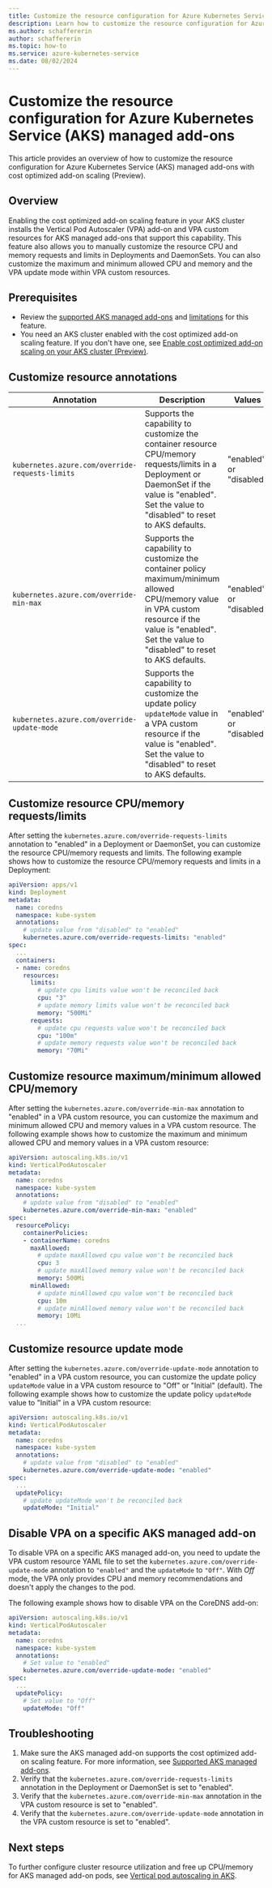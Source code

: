 ```yaml
---
title: Customize the resource configuration for Azure Kubernetes Service (AKS) managed add-ons
description: Learn how to customize the resource configuration for Azure Kubernetes Service (AKS) managed add-ons.
ms.author: schaffererin
author: schaffererin
ms.topic: how-to
ms.service: azure-kubernetes-service
ms.date: 08/02/2024
---
```


# Customize the resource configuration for Azure Kubernetes Service (AKS) managed add-ons

This article provides an overview of how to customize the resource configuration for Azure Kubernetes Service (AKS) managed add-ons with cost optimized add-on scaling (Preview).

## Overview

Enabling the cost optimized add-on scaling feature in your AKS cluster installs the Vertical Pod Autoscaler (VPA) add-on and VPA custom resources for AKS managed add-ons that support this capability. This feature also allows you to manually customize the resource CPU and memory requests and limits in Deployments and DaemonSets. You can also customize the maximum and minimum allowed CPU and memory and the VPA update mode within VPA custom resources.

## Prerequisites

* Review the [supported AKS managed add-ons](./optimized-addon-scaling.md#supported-aks-add-ons) and [limitations](./optimized-addon-scaling.md) for this feature.
* You need an AKS cluster enabled with the cost optimized add-on scaling feature. If you don't have one, see [Enable cost optimized add-on scaling on your AKS cluster (Preview)](./optimized-addon-scaling.md).

## Customize resource annotations

| Annotation | Description | Values |
| --- | --- | --- |
| `kubernetes.azure.com/override-requests-limits` | Supports the capability to customize the container resource CPU/memory requests/limits in a Deployment or DaemonSet if the value is "enabled". Set the value to "disabled" to reset to AKS defaults. | "enabled" or "disabled" |
| `kubernetes.azure.com/override-min-max` | Supports the capability to customize the container policy maximum/minimum allowed CPU/memory value in VPA custom resource if the value is "enabled". Set the value to "disabled" to reset to AKS defaults. | "enabled" or "disabled" |
| `kubernetes.azure.com/override-update-mode` | Supports the capability to customize the update policy `updateMode` value in a VPA custom resource if the value is "enabled". Set the value to "disabled" to reset to AKS defaults. | "enabled" or "disabled" |

## Customize resource CPU/memory requests/limits

After setting the `kubernetes.azure.com/override-requests-limits` annotation to "enabled" in a Deployment or DaemonSet, you can customize the resource CPU/memory requests and limits. The following example shows how to customize the resource CPU/memory requests and limits in a Deployment:

```yaml
apiVersion: apps/v1
kind: Deployment
metadata:
  name: coredns
  namespace: kube-system
  annotations:
    # update value from "disabled" to "enabled"
    kubernetes.azure.com/override-requests-limits: "enabled"
spec:
  ...
  containers:
  - name: coredns
    resources:
      limits:
        # update cpu limits value won't be reconciled back
        cpu: "3"
        # update memory limits value won't be reconciled back
        memory: "500Mi"
      requests:
        # update cpu requests value won't be reconciled back
        cpu: "100m"
        # update memory requests value won't be reconciled back
        memory: "70Mi"
```

## Customize resource maximum/minimum allowed CPU/memory

After setting the `kubernetes.azure.com/override-min-max` annotation to "enabled" in a VPA custom resource, you can customize the maximum and minimum allowed CPU and memory values in a VPA custom resource. The following example shows how to customize the maximum and minimum allowed CPU and memory values in a VPA custom resource:

```yaml
apiVersion: autoscaling.k8s.io/v1
kind: VerticalPodAutoscaler
metadata:
  name: coredns
  namespace: kube-system
  annotations:
    # update value from "disabled" to "enabled"
    kubernetes.azure.com/override-min-max: "enabled"
spec:
  resourcePolicy:
    containerPolicies:
    - containerName: coredns
      maxAllowed:
        # update maxAllowed cpu value won't be reconciled back
        cpu: 3
        # update maxAllowed memory value won't be reconciled back
        memory: 500Mi
      minAllowed:
        # update minAllowed cpu value won't be reconciled back
        cpu: 10m
        # update minAllowed memory value won't be reconciled back
        memory: 10Mi
  ...
```

## Customize resource update mode

After setting the `kubernetes.azure.com/override-update-mode` annotation to "enabled" in a VPA custom resource, you can customize the update policy `updateMode` value in a VPA custom resource to "Off" or "Initial" (default). The following example shows how to customize the update policy `updateMode` value to "Initial" in a VPA custom resource:

```yaml
apiVersion: autoscaling.k8s.io/v1
kind: VerticalPodAutoscaler
metadata:
  name: coredns
  namespace: kube-system
  annotations:
    # update value from "disabled" to "enabled"
    kubernetes.azure.com/override-update-mode: "enabled"
spec:
  ...
  updatePolicy:
    # update updateMode won't be reconciled back
    updateMode: "Initial"
```

## Disable VPA on a specific AKS managed add-on

To disable VPA on a specific AKS managed add-on, you need to update the VPA custom resource YAML file to set the `kubernetes.azure.com/override-update-mode` annotation to `"enabled"` and the `updateMode` to `"Off"`. With *Off* mode, the VPA only provides CPU and memory recommendations and doesn't apply the changes to the pod.

The following example shows how to disable VPA on the CoreDNS add-on:

```yml
apiVersion: autoscaling.k8s.io/v1
kind: VerticalPodAutoscaler
metadata:
  name: coredns
  namespace: kube-system
  annotations:
    # Set value to "enabled"
    kubernetes.azure.com/override-update-mode: "enabled"
spec:
  ...
  updatePolicy:
    # Set value to "Off"
    updateMode: "Off"
```

## Troubleshooting

1. Make sure the AKS managed add-on supports the cost optimized add-on scaling feature. For more information, see [Supported AKS managed add-ons](./optimized-addon-scaling.md#supported-aks-add-ons).
2. Verify that the `kubernetes.azure.com/override-requests-limits` annotation in the Deployment or DaemonSet is set to "enabled".
3. Verify that the `kubernetes.azure.com/override-min-max` annotation in the VPA custom resource is set to "enabled".
4. Verify that the `kubernetes.azure.com/override-update-mode` annotation in the VPA custom resource is set to "enabled".

## Next steps

To further configure cluster resource utilization and free up CPU/memory for AKS managed add-on pods, see [Vertical pod autoscaling in AKS](./vertical-pod-autoscaler.md).
